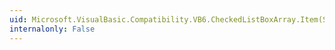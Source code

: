 ```yaml
---
uid: Microsoft.VisualBasic.Compatibility.VB6.CheckedListBoxArray.Item(System.Int16)
internalonly: False
---
```

